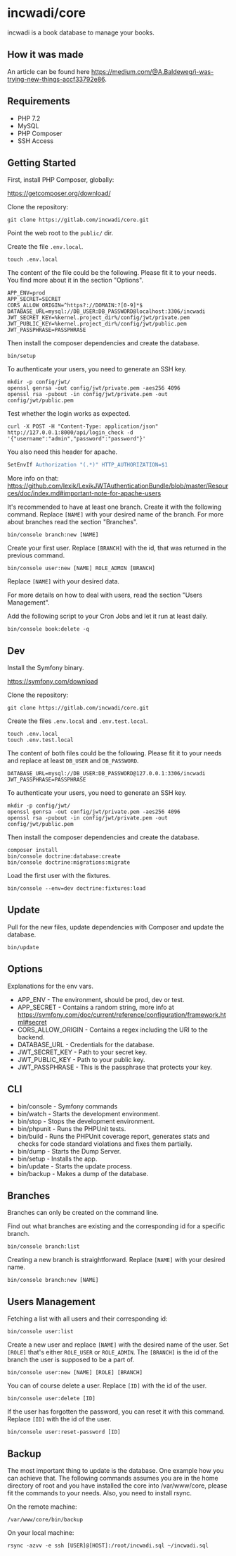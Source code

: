 # incwadi/core

incwadi is a book database to manage your books.

## How it was made

An article can be found here <https://medium.com/@A.Baldeweg/i-was-trying-new-things-accf33792e86>.

## Requirements

- PHP 7.2
- MySQL
- PHP Composer
- SSH Access

## Getting Started

First, install PHP Composer, globally:

<https://getcomposer.org/download/>

Clone the repository:

```shell
git clone https://gitlab.com/incwadi/core.git
```

Point the web root to the `public/` dir.

Create the file `.env.local`.

```shell
touch .env.local
```

The content of the file could be the following. Please fit it to your needs. You find more about it in the section "Options".

```shell
APP_ENV=prod
APP_SECRET=SECRET
CORS_ALLOW_ORIGIN=^https?://DOMAIN:?[0-9]*$
DATABASE_URL=mysql://DB_USER:DB_PASSWORD@localhost:3306/incwadi
JWT_SECRET_KEY=%kernel.project_dir%/config/jwt/private.pem
JWT_PUBLIC_KEY=%kernel.project_dir%/config/jwt/public.pem
JWT_PASSPHRASE=PASSPHRASE
```

Then install the composer dependencies and create the database.

```shell
bin/setup
```

To authenticate your users, you need to generate an SSH key.

```shell
mkdir -p config/jwt/
openssl genrsa -out config/jwt/private.pem -aes256 4096
openssl rsa -pubout -in config/jwt/private.pem -out config/jwt/public.pem
```

Test whether the login works as expected.

```shell
curl -X POST -H "Content-Type: application/json" http://127.0.0.1:8000/api/login_check -d '{"username":"admin","password":"password"}'
```

You also need this header for apache.

```apache
SetEnvIf Authorization "(.*)" HTTP_AUTHORIZATION=$1
```

More info on that: <https://github.com/lexik/LexikJWTAuthenticationBundle/blob/master/Resources/doc/index.md#important-note-for-apache-users>

It's recommended to have at least one branch. Create it with the following command. Replace `[NAME]` with your desired name of the branch. For more about branches read the section "Branches".

```shell
bin/console branch:new [NAME]
```

Create your first user. Replace `[BRANCH]` with the id, that was returned in the previous command.

```shell
bin/console user:new [NAME] ROLE_ADMIN [BRANCH]
```

Replace `[NAME]` with your desired data.

For more details on how to deal with users, read the section "Users Management".

Add the following script to your Cron Jobs and let it run at least daily.

```shell
bin/console book:delete -q
```

## Dev

Install the Symfony binary.

https://symfony.com/download

Clone the repository:

```shell
git clone https://gitlab.com/incwadi/core.git
```

Create the files `.env.local` and `.env.test.local`.

```shell
touch .env.local
touch .env.test.local
```

The content of both files could be the following. Please fit it to your needs and replace at least `DB_USER` and `DB_PASSWORD`.

```shell
DATABASE_URL=mysql://DB_USER:DB_PASSWORD@127.0.0.1:3306/incwadi
JWT_PASSPHRASE=PASSPHRASE
```

To authenticate your users, you need to generate an SSH key.

```shell
mkdir -p config/jwt/
openssl genrsa -out config/jwt/private.pem -aes256 4096
openssl rsa -pubout -in config/jwt/private.pem -out config/jwt/public.pem
```

Then install the composer dependencies and create the database.

```shell
composer install
bin/console doctrine:database:create
bin/console doctrine:migrations:migrate
```

Load the first user with the fixtures.

```shell
bin/console --env=dev doctrine:fixtures:load
```

## Update

Pull for the new files, update dependencies with Composer and update the database.

```shell
bin/update
```

## Options

Explanations for the env vars.

- APP_ENV - The environment, should be prod, dev or test.
- APP_SECRET - Contains a random string, more info at <https://symfony.com/doc/current/reference/configuration/framework.html#secret>
- CORS_ALLOW_ORIGIN - Contains a regex including the URI to the backend.
- DATABASE_URL - Credentials for the database.
- JWT_SECRET_KEY - Path to your secret key.
- JWT_PUBLIC_KEY - Path to your public key.
- JWT_PASSPHRASE - This is the passphrase that protects your key.

## CLI

- bin/console - Symfony commands
- bin/watch - Starts the development environment.
- bin/stop - Stops the development environment.
- bin/phpunit - Runs the PHPUnit tests.
- bin/build - Runs the PHPUnit coverage report, generates stats and checks for code standard violations and fixes them partially.
- bin/dump - Starts the Dump Server.
- bin/setup - Installs the app.
- bin/update - Starts the update process.
- bin/backup - Makes a dump of the database.

## Branches

Branches can only be created on the command line.

Find out what branches are existing and the corresponding id for a specific branch.

```shell
bin/console branch:list
```

Creating a new branch is straightforward. Replace `[NAME]` with your desired name.

```shell
bin/console branch:new [NAME]
```

## Users Management

Fetching a list with all users and their corresponding id:

```shell
bin/console user:list
```

Create a new user and replace `[NAME]` with the desired name of the user. Set `[ROLE]` that's either `ROLE_USER` or `ROLE_ADMIN`. The `[BRANCH]` is the id of the branch the user is supposed to be a part of.

```shell
bin/console user:new [NAME] [ROLE] [BRANCH]
```

You can of course delete a user. Replace `[ID]` with the id of the user.

```shell
bin/console user:delete [ID]
```

If the user has forgotten the password, you can reset it with this command. Replace `[ID]` with the id of the user.

```shell
bin/console user:reset-password [ID]
```

## Backup

The most important thing to update is the database. One example how you can achieve that. The following commands assumes you are in the home directory of root and you have installed the core into /var/www/core, please fit the commands to your needs. Also, you need to install rsync.

On the remote machine:

```shell
/var/www/core/bin/backup
```

On your local machine:

```shell
rsync -azvv -e ssh [USER]@[HOST]:/root/incwadi.sql ~/incwadi.sql
```
